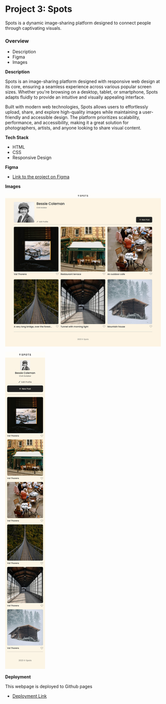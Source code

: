 # Project 3: Spots

Spots is a dynamic image-sharing platform designed to connect people through captivating visuals.

### Overview

- Description
- Figma
- Images

**Description**

Spots is an image-sharing platform designed with responsive web design at its core, ensuring a seamless experience across various popular screen sizes. Whether you're browsing on a desktop, tablet, or smartphone, Spots adapts fluidly to provide an intuitive and visually appealing interface.

Built with modern web technologies, Spots allows users to effortlessly upload, share, and explore high-quality images while maintaining a user-friendly and accessible design. The platform prioritizes scalability, performance, and accessibility, making it a great solution for photographers, artists, and anyone looking to share visual content.

**Tech Stack**

- HTML
- CSS
- Responsive Design

**Figma**

- [Link to the project on Figma](https://www.figma.com/file/BBNm2bC3lj8QQMHlnqRsga/Sprint-3-Project-%E2%80%94-Spots?type=design&node-id=2%3A60&mode=design&t=afgNFybdorZO6cQo-1)

**Images**

![Desktop Preview](./images/spotsdesktop.jpg)

![Mobile Preview](./images/spotsmobile.jpg)

**Deployment**

This webpage is deployed to Github pages

- [Deployment Link](https://savannahsirois.github.io/se_project_spots/)
